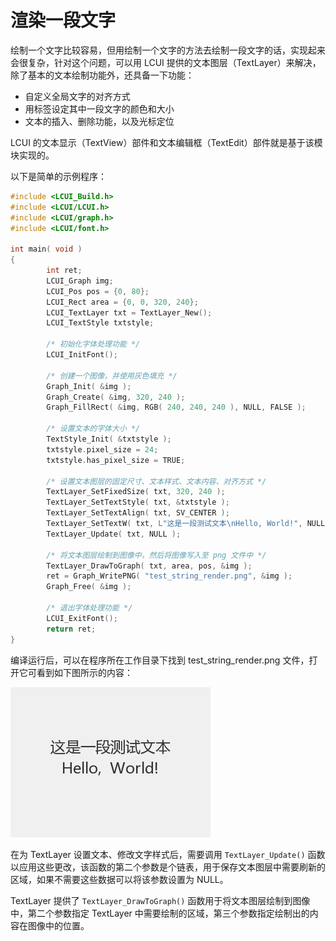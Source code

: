 # 渲染一段文字

绘制一个文字比较容易，但用绘制一个文字的方法去绘制一段文字的话，实现起来会很复杂，针对这个问题，可以用 LCUI 提供的文本图层（TextLayer）来解决，除了基本的文本绘制功能外，还具备一下功能：

* 自定义全局文字的对齐方式
* 用标签设定其中一段文字的颜色和大小
* 文本的插入、删除功能，以及光标定位

LCUI 的文本显示（TextView）部件和文本编辑框（TextEdit）部件就是基于该模块实现的。

以下是简单的示例程序：

```c
#include <LCUI_Build.h>
#include <LCUI/LCUI.h>
#include <LCUI/graph.h>
#include <LCUI/font.h>

int main( void )
{
        int ret;
        LCUI_Graph img;
        LCUI_Pos pos = {0, 80};
        LCUI_Rect area = {0, 0, 320, 240};
        LCUI_TextLayer txt = TextLayer_New();
        LCUI_TextStyle txtstyle;

        /* 初始化字体处理功能 */
        LCUI_InitFont();

        /* 创建一个图像，并使用灰色填充 */
        Graph_Init( &img );
        Graph_Create( &img, 320, 240 );
        Graph_FillRect( &img, RGB( 240, 240, 240 ), NULL, FALSE );

        /* 设置文本的字体大小 */
        TextStyle_Init( &txtstyle );
        txtstyle.pixel_size = 24;
        txtstyle.has_pixel_size = TRUE;

        /* 设置文本图层的固定尺寸、文本样式、文本内容、对齐方式 */
        TextLayer_SetFixedSize( txt, 320, 240 );
        TextLayer_SetTextStyle( txt, &txtstyle );
        TextLayer_SetTextAlign( txt, SV_CENTER );
        TextLayer_SetTextW( txt, L"这是一段测试文本\nHello, World!", NULL );
        TextLayer_Update( txt, NULL );

        /* 将文本图层绘制到图像中，然后将图像写入至 png 文件中 */
        TextLayer_DrawToGraph( txt, area, pos, &img );
        ret = Graph_WritePNG( "test_string_render.png", &img );
        Graph_Free( &img );

        /* 退出字体处理功能 */
        LCUI_ExitFont();
        return ret;
}
```

编译运行后，可以在程序所在工作目录下找到 test\_string\_render.png 文件，打开它可看到如下图所示的内容：

![&#x7ED8;&#x5236;&#x51FA;&#x6765;&#x7684;&#x6587;&#x5B57;](../../.gitbook/assets/test_string_render.png)

在为 TextLayer 设置文本、修改文字样式后，需要调用 `TextLayer_Update()` 函数以应用这些更改，该函数的第二个参数是个链表，用于保存文本图层中需要刷新的区域，如果不需要这些数据可以将该参数设置为 NULL。

TextLayer 提供了 `TextLayer_DrawToGraph()` 函数用于将文本图层绘制到图像中，第二个参数指定 TextLayer 中需要绘制的区域，第三个参数指定绘制出的内容在图像中的位置。

